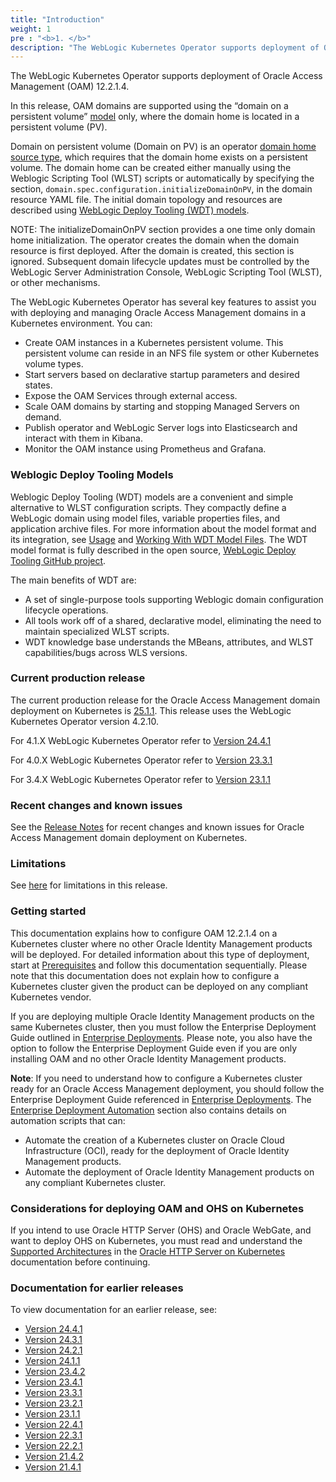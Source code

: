 ```yaml
---
title: "Introduction"
weight: 1
pre : "<b>1. </b>"
description: "The WebLogic Kubernetes Operator supports deployment of Oracle Access Management (OAM) 12.2.1.4. Follow the instructions in this guide to set up these Oracle Access Management domains on Kubernetes."
---
```


The WebLogic Kubernetes Operator supports deployment of Oracle Access Management (OAM) 12.2.1.4.

In this release, OAM domains are supported using the “domain on a persistent volume”
[model](https://oracle.github.io/weblogic-kubernetes-operator/managing-domains/choosing-a-model/) only, where the domain home is located in a persistent volume (PV).

Domain on persistent volume (Domain on PV) is an operator [domain home source type](https://oracle.github.io/weblogic-kubernetes-operator/managing-domains/choosing-a-model/), which requires that the domain home exists on a persistent volume. The domain home can be created either manually using the Weblogic Scripting Tool (WLST) scripts or automatically by specifying the section, `domain.spec.configuration.initializeDomainOnPV`, in the domain resource YAML file. The initial domain topology and resources are described using [WebLogic Deploy Tooling (WDT) models](https://oracle.github.io/weblogic-kubernetes-operator/managing-domains/domain-on-pv/overview/#weblogic-deploy-tooling-models).

NOTE: The initializeDomainOnPV section provides a one time only domain home initialization. The operator creates the domain when the domain resource is first deployed. After the domain is created, this section is ignored. Subsequent domain lifecycle updates must be controlled by the WebLogic Server Administration Console, WebLogic Scripting Tool (WLST), or other mechanisms.

The WebLogic Kubernetes Operator has several key features to assist you with deploying and managing Oracle Access Management domains in a Kubernetes
environment. You can:


* Create OAM instances in a Kubernetes persistent volume. This persistent volume can reside in an NFS file system or other Kubernetes volume types.
* Start servers based on declarative startup parameters and desired states.
* Expose the OAM Services through external access.
* Scale OAM domains by starting and stopping Managed Servers on demand.
* Publish operator and WebLogic Server logs into Elasticsearch and interact with them in Kibana.
* Monitor the OAM instance using Prometheus and Grafana.

### Weblogic Deploy Tooling Models

Weblogic Deploy Tooling (WDT) models are a convenient and simple alternative to WLST configuration scripts. They compactly define a WebLogic domain using model files, variable properties files, and application archive files. For more information about the model format and its integration, see [Usage](https://oracle.github.io/weblogic-kubernetes-operator/managing-domains/domain-on-pv/usage/) and [Working With WDT Model Files](https://oracle.github.io/weblogic-kubernetes-operator/managing-domains/domain-on-pv/model-files/). The WDT model format is fully described in the open source, [WebLogic Deploy Tooling GitHub project](https://oracle.github.io/weblogic-deploy-tooling/).

The main benefits of WDT are:

   + A set of single-purpose tools supporting Weblogic domain configuration lifecycle operations.
   + All tools work off of a shared, declarative model, eliminating the need to maintain specialized WLST scripts.
   + WDT knowledge base understands the MBeans, attributes, and WLST capabilities/bugs across WLS versions.

### Current production release

The current production release for the Oracle Access Management domain deployment on Kubernetes is [25.1.1](https://github.com/oracle/fmw-kubernetes/releases). This release uses the WebLogic Kubernetes Operator version 4.2.10.

For 4.1.X WebLogic Kubernetes Operator refer to [Version 24.4.1](https://oracle.github.io/fmw-kubernetes/24.4.1/idm-products/oam/)

For 4.0.X WebLogic Kubernetes Operator refer to [Version 23.3.1](https://oracle.github.io/fmw-kubernetes/23.3.1/idm-products/oam/)

For 3.4.X WebLogic Kubernetes Operator refer to [Version 23.1.1](https://oracle.github.io/fmw-kubernetes/23.1.1/idm-products/oam/)

### Recent changes and known issues

See the [Release Notes](../release-notes/) for recent changes and known issues for Oracle Access Management domain deployment on Kubernetes.

### Limitations

See [here](../prerequisites/#limitations) for limitations in this release.

### Getting started

This documentation explains how to configure OAM 12.2.1.4 on a Kubernetes cluster where no other Oracle Identity Management products will be deployed. For detailed information about this type of deployment, start at [Prerequisites](../prerequisites) and follow this documentation sequentially. Please note that this documentation does not explain how to configure a Kubernetes cluster given the product can be deployed on any compliant Kubernetes vendor.

If you are deploying multiple Oracle Identity Management products on the same Kubernetes cluster, then you must follow the Enterprise Deployment Guide outlined in [Enterprise Deployments](../../enterprise-deployments). 
Please note, you also have the option to follow the Enterprise Deployment Guide even if you are only installing OAM and no other Oracle Identity Management products.

**Note**: If you need to understand how to configure a Kubernetes cluster ready for an Oracle Access Management deployment, you should follow the Enterprise Deployment Guide referenced in [Enterprise Deployments](../../enterprise-deployments). The [Enterprise Deployment Automation](../../enterprise-deployments/enterprise-deployment-automation) section also contains details on automation scripts that can:

   + Automate the creation of a Kubernetes cluster on Oracle Cloud Infrastructure (OCI), ready for the deployment of Oracle Identity Management products. 
   + Automate the deployment of Oracle Identity Management products on any compliant Kubernetes cluster.


### Considerations for deploying OAM and OHS on Kubernetes

If you intend to use Oracle HTTP Server (OHS) and Oracle WebGate, and want to deploy OHS on Kubernetes, you must read and understand the [Supported Architectures](../../../ohs/introduction/#supported-architectures) in the [Oracle HTTP Server on Kubernetes](../../../ohs) documentation before continuing. 

### Documentation for earlier releases

To view documentation for an earlier release, see:

* [Version 24.4.1](https://oracle.github.io/fmw-kubernetes/24.4.1/idm-products/oam/)
* [Version 24.3.1](https://oracle.github.io/fmw-kubernetes/24.3.1/idm-products/oam/)
* [Version 24.2.1](https://oracle.github.io/fmw-kubernetes/24.2.1/idm-products/oam/)
* [Version 24.1.1](https://oracle.github.io/fmw-kubernetes/24.1.1/idm-products/oam/)
* [Version 23.4.2](https://oracle.github.io/fmw-kubernetes/23.4.2/idm-products/oam/)
* [Version 23.4.1](https://oracle.github.io/fmw-kubernetes/23.4.1/idm-products/oam/)
* [Version 23.3.1](https://oracle.github.io/fmw-kubernetes/23.3.1/idm-products/oam/)
* [Version 23.2.1](https://oracle.github.io/fmw-kubernetes/23.2.1/idm-products/oam/)
* [Version 23.1.1](https://oracle.github.io/fmw-kubernetes/23.1.1/idm-products/oam/)
* [Version 22.4.1](https://oracle.github.io/fmw-kubernetes/22.4.1/oam/)
* [Version 22.3.1](https://oracle.github.io/fmw-kubernetes/22.3.1/oam/)
* [Version 22.2.1](https://oracle.github.io/fmw-kubernetes/22.2.1/oam/)
* [Version 21.4.2](https://oracle.github.io/fmw-kubernetes/21.4.2/oam/)
* [Version 21.4.1](https://oracle.github.io/fmw-kubernetes/21.4.1/oam/)





